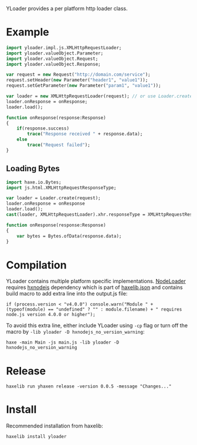 YLoader provides a per platform http loader class.

# Example

```haxe
import yloader.impl.js.XMLHttpRequestLoader;
import yloader.valueObject.Parameter;
import yloader.valueObject.Request;
import yloader.valueObject.Response;

var request = new Request("http://domain.com/service");
request.setHeader(new Parameter("header1", "value1"));
request.setGetParameter(new Parameter("param1", "value1"));

var loader = new XMLHttpRequestLoader(request); // or use Loader.create()
loader.onResponse = onResponse;
loader.load();

function onResponse(response:Response)
{
	if(response.success)
		trace("Response received " + response.data);
	else
		trace("Request failed");
}
```

## Loading Bytes

```haxe
import haxe.io.Bytes;
import js.html.XMLHttpRequestResponseType;

var loader = Loader.create(request);
loader.onResponse = onResponse
loader.load();
cast(loader, XMLHttpRequestLoader).xhr.responseType = XMLHttpRequestResponseType.ARRAYBUFFER;

function onResponse(response:Response)
{
	var bytes = Bytes.ofData(response.data);
}
```


# Compilation

YLoader contains multiple platform specific implementations. [NodeLoader](src/main/haxe/yloader/impl/js/NodeLoader.hx) requires [hxnodejs](https://lib.haxe.org/p/hxnodejs/) dependency which is part of [haxelib.json](src/main/haxe/haxelib.json) and contains build macro to add extra line into the output.js file:

```
if (process.version < "v4.0.0") console.warn("Module " + (typeof(module) == "undefined" ? "" : module.filename) + " requires node.js version 4.0.0 or higher");
```

To avoid this extra line, either include YLoader using `-cp` flag or turn off the macro by `-lib yloader -D hxnodejs_no_version_warning`: 

```
haxe -main Main -js main.js -lib yloader -D hxnodejs_no_version_warning
```

# Release

```
haxelib run yhaxen release -version 0.0.5 -message "Changes..."
```

# Install

Recommended installation from haxelib:

```
haxelib install yloader
```
